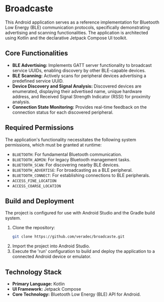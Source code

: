 # Broadcaste

This Android application serves as a reference implementation for Bluetooth Low Energy (BLE) communication protocols, specifically demonstrating advertising and scanning functionalities. The application is architected using Kotlin and the declarative Jetpack Compose UI toolkit.

## Core Functionalities

*   **BLE Advertising:** Implements GATT server functionality to broadcast service UUIDs, enabling discovery by other BLE-capable devices.
*   **BLE Scanning:** Actively scans for peripheral devices advertising a predefined service UUID.
*   **Device Discovery and Signal Analysis:** Discovered devices are enumerated, displaying their advertised name, unique hardware address, and Received Signal Strength Indicator (RSSI) for proximity analysis.
*   **Connection State Monitoring:** Provides real-time feedback on the connection status for each discovered peripheral.

## Required Permissions

The application's functionality necessitates the following system permissions, which must be granted at runtime:

*   `BLUETOOTH`: For fundamental Bluetooth communication.
*   `BLUETOOTH_ADMIN`: For legacy Bluetooth management tasks.
*   `BLUETOOTH_SCAN`: For discovering nearby BLE devices.
*   `BLUETOOTH_ADVERTISE`: For broadcasting as a BLE peripheral.
*   `BLUETOOTH_CONNECT`: For establishing connections to BLE peripherals.
*   `ACCESS_FINE_LOCATION`
*   `ACCESS_COARSE_LOCATION`

## Build and Deployment

The project is configured for use with Android Studio and the Gradle build system.

1.  Clone the repository:
    ```bash
    git clone https://github.com/veradec/broadcaste.git
    ```
2.  Import the project into Android Studio.
3.  Execute the 'run' configuration to build and deploy the application to a connected Android device or emulator.

## Technology Stack

*   **Primary Language:** Kotlin
*   **UI Framework:** Jetpack Compose
*   **Core Technology:** Bluetooth Low Energy (BLE) API for Android.
